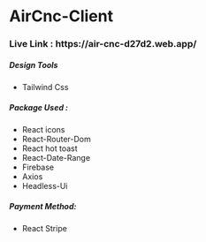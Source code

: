 # AirCnc-Client

<h3>Live Link : https://air-cnc-d27d2.web.app/ </h3>

<h5> Design Tools </h5>

- Tailwind Css

<h5>Package Used :</h5>

- React icons
- React-Router-Dom
- React hot toast
- React-Date-Range
- Firebase
- Axios
- Headless-Ui

<h5>Payment Method: </h5>

- React Stripe
